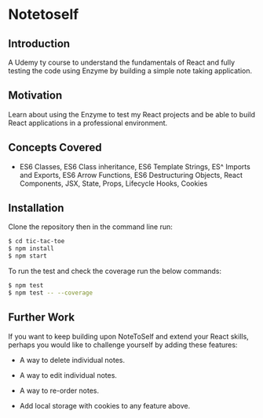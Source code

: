 # Notetoself

## Introduction

A Udemy ty course to understand the fundamentals of React and fully testing the code using Enzyme by building a simple note taking application.

## Motivation

Learn about using the Enzyme to test my React projects and be able to build React applications in a professional environment.

## Concepts Covered

- ES6 Classes, ES6 Class inheritance, ES6 Template Strings, ES^ Imports and Exports, ES6 Arrow Functions, ES6 Destructuring Objects, React Components, JSX, State, Props, Lifecycle Hooks, Cookies

## Installation

Clone the repository then in the command line run:

```bash
$ cd tic-tac-toe
$ npm install
$ npm start
```

To run the test and check the coverage run the below commands:

```bash
$ npm test
$ npm test -- --coverage
```

## Further Work

If you want to keep building upon NoteToSelf and extend your React skills, perhaps you would like to challenge yourself by adding these features:

- A way to delete individual notes.

- A way to edit individual notes.

- A way to re-order notes.

- Add local storage with cookies to any feature above.
